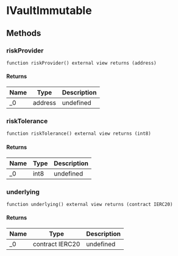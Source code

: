 # IVaultImmutable









## Methods

### riskProvider

```solidity
function riskProvider() external view returns (address)
```






#### Returns

| Name | Type | Description |
|---|---|---|
| _0 | address | undefined

### riskTolerance

```solidity
function riskTolerance() external view returns (int8)
```






#### Returns

| Name | Type | Description |
|---|---|---|
| _0 | int8 | undefined

### underlying

```solidity
function underlying() external view returns (contract IERC20)
```






#### Returns

| Name | Type | Description |
|---|---|---|
| _0 | contract IERC20 | undefined




